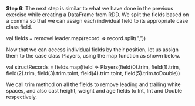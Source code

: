 

**Step 6:** The next step is similar to what we have done in the previous exercise while creating a DataFrame from RDD. We split the fields based on a comma so that we can assign each individual field to its appropriate case class field.

val fields = removeHeader.map(record => record.split(","))

Now that we can access individual fields by their position, let us assign them to the case class Players, using the map function as shown below.

val structRecords = fields.map(field => Players(field(0).trim, field(1).trim, field(2).trim, field(3).trim.toInt, field(4).trim.toInt, field(5).trim.toDouble))

We call trim method on all the fields to remove leading and trailing white spaces, and also cast height, weight and age fields to Int, Int and Double respectively.

 